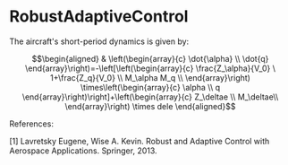 # RobustAdaptiveControl

The aircraft's short-period dynamics is given by:
```math
\begin{aligned}
& \left(\begin{array}{c}
\dot{\alpha} \\
\dot{q}
\end{array}\right)=-\left[\left(\begin{array}{c}
\frac{Z_\alpha}{V_0} \ 1+\frac{Z_q}{V_0} \\
M_\alpha M_q \\
\end{array}\right) \times\left(\begin{array}{c}
\alpha \\
q
\end{array}\right)\right]+\left(\begin{array}{c}
Z_\deltae \\
M_\deltae\\
\end{array}\right) \times dele 
\end{aligned}
```

References: 

[1] Lavretsky Eugene, Wise A. Kevin. Robust and Adaptive Control with Aerospace Applications. Springer, 2013.
